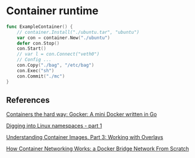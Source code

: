 # Container runtime

```go
func ExampleContainer() {
	// container.Install("./ubuntu.tar", "ubuntu")
	var con = container.New("./ubuntu")
	defer con.Stop()
	con.Start()
	// var l = con.Connect("veth0")
	// Config ...
	con.Copy("./bag", "/etc/bag")
	con.Exec("sh")
	con.Commit("./mc")
}
```

## References

[Containers the hard way: Gocker: A mini Docker written in Go](https://unixism.net/2020/06/containers-the-hard-way-gocker-a-mini-docker-written-in-go)

[Digging into Linux namespaces - part 1](https://blog.quarkslab.com/digging-into-linux-namespaces-part-1.html)

[Understanding Container Images, Part 3: Working with Overlays](https://blogs.cisco.com/developer/373-containerimages-03)

[How Container Networking Works: a Docker Bridge Network From Scratch](https://labs.iximiuz.com/tutorials/container-networking-from-scratch)
